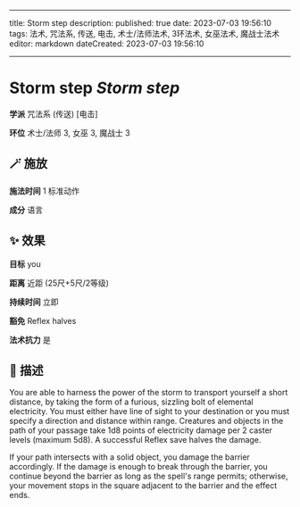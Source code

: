 
---
title: Storm step
description: 
published: true
date: 2023-07-03 19:56:10
tags: 法术, 咒法系, 传送, 电击, 术士/法师法术, 3环法术, 女巫法术, 魔战士法术
editor: markdown
dateCreated: 2023-07-03 19:56:10

---

# **Storm step** *Storm step*

**学派** 咒法系 (传送) \[电击\] 

**环位** 术士/法师 3, 女巫 3, 魔战士 3

## 🪄 施放

**施法时间** 1 标准动作

**成分** 语言

## ✨ 效果 

**目标** you 

**距离** 近距 (25尺+5尺/2等级)  

**持续时间** 立即 

**豁免** Reflex halves

**法术抗力** 是

## 📖 描述

You are able to harness the power of the storm to transport yourself a short distance, by taking the form of a furious, sizzling bolt of elemental electricity. You must either have line of sight to your destination or you must specify a direction and distance within range. Creatures and objects in the path of your passage take 1d8 points of electricity damage per 2 caster levels (maximum 5d8). A successful Reflex save halves the damage.

If your path intersects with a solid object, you damage the barrier accordingly. If the damage is enough to break through the barrier, you continue beyond the barrier as long as the spell's range permits; otherwise, your movement stops in the square adjacent to the barrier and the effect ends.
    